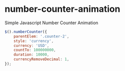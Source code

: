 # number-counter-animation
Simple Javascript Number Counter Animation

```javascript
$().numberCounter({
    parentElem: '.counter-2',
    style: 'currency',
    currency: 'USD',
    countTo: 100000000,
    duration: 10000,
    currencyRemoveDecimal: 1,
});
```
